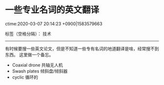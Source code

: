#  一些专业名词的英文翻译
ctime:2020-03-07 20:14:23 +0900|1583579663

标签（空格分隔）： 技术

---

有时候要搜一些英文论文，但是不知道一些专有名词的地道翻译是啥，经常搜不到东西。
这里做一个备忘。

- Coaxial drone 共轴无人机
- Swash plates 倾斜盘/倾斜器
- cyclic 循环的